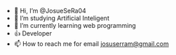 - 👋 Hi, I’m @JosueSeRa04
- 👀 I’m studying Artificial Inteligent
- 🌱 I’m currently learning web programming
- 👍 Developer
- 📫 How to reach me for email josuserram@gmail.com

<!---
JosueSeRa04/JosueSeRa04 is a ✨ special ✨ repository because its `README.md` (this file) appears on your GitHub profile.
You can click the Preview link to take a look at your changes.
--->

